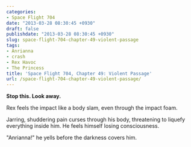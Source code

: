 ```yaml
---
categories:
- Space Flight 704
date: "2013-03-28 08:30:45 +0930"
draft: false
publishdate: "2013-03-28 08:30:45 +0930"
slug: space-flight-704-chapter-49-violent-passage
tags:
- Anrianna
- crash
- Rex Havoc
- The Princess
title: 'Space Flight 704, Chapter 49: Violent Passage'
url: /space-flight-704-chapter-49-violent-passage/
---
```

**Stop this. Look away.**

Rex feels the impact like a body slam, even through the impact foam.

Jarring, shuddering pain curses through his body, threatening to liquefy
everything inside him. He feels himself losing consciousness.

"Anrianna!" he yells before the darkness covers him.